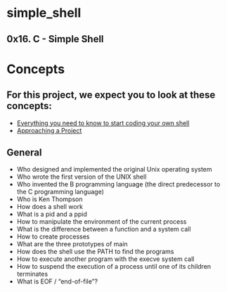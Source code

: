 # simple_shell
## 0x16. C - Simple Shell

# Concepts
## For this project, we expect you to look at these concepts:

* [Everything you need to know to start coding your own shell](https://alx-intranet.hbtn.io/concepts/64)
* [Approaching a Project](https://alx-intranet.hbtn.io/concepts/350)


## General
* Who designed and implemented the original Unix operating system
* Who wrote the first version of the UNIX shell
* Who invented the B programming language (the direct predecessor to the C programming language)
* Who is Ken Thompson
* How does a shell work
* What is a pid and a ppid
* How to manipulate the environment of the current process
* What is the difference between a function and a system call
* How to create processes
* What are the three prototypes of main
* How does the shell use the PATH to find the programs
* How to execute another program with the execve system call
* How to suspend the execution of a process until one of its children terminates
* What is EOF / “end-of-file”?
